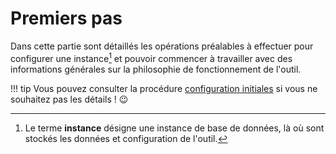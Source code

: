 # Premiers pas

Dans cette partie sont détaillés les opérations préalables à effectuer pour
configurer une instance[^1] et pouvoir commencer à travailler avec des informations
générales sur la philosophie de fonctionnement de l'outil.

!!! tip
    Vous pouvez consulter la procédure [configuration initiales](/procedures/configuration_initiale)
    si vous ne souhaitez pas les détails ! :wink:

[^1]: Le terme **instance** désigne une instance de base de données, là où
sont stockés les données et configuration de l'outil. 